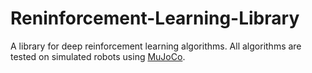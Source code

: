 # Reninforcement-Learning-Library
A library for deep reinforcement learning algorithms. All algorithms are tested on simulated robots using [MuJoCo](http://www.mujoco.org/).
